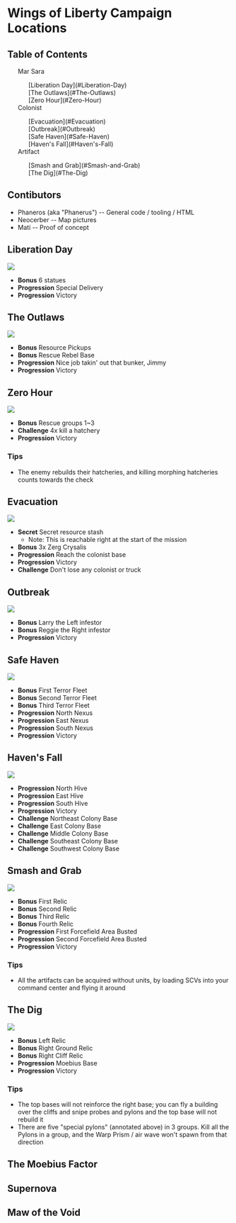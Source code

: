 # Wings of Liberty Campaign Locations
<div id="toc">
<h2>Table of Contents</h2>
<ol>
<li>Mar Sara</li><ol>
  <li>[Liberation Day](#Liberation-Day)</li>
  <li>[The Outlaws](#The-Outlaws)</li>
  <li>[Zero Hour](#Zero-Hour)</li>
</ol><li>Colonist</li><ol>
  <li>[Evacuation](#Evacuation)</li>
  <li>[Outbreak](#Outbreak)</li>
  <li>[Safe Haven](#Safe-Haven)</li>
  <li>[Haven's Fall](#Haven's-Fall)</li>
</ol><li>Artifact</li><ol>
   <li>[Smash and Grab](#Smash-and-Grab)</li>
   <li>[The Dig](#The-Dig)</li>
</ol></ol>
</div>

## Contibutors
* Phaneros (aka "Phanerus") -- General code / tooling / HTML
* Neocerber -- Map pictures
* Mati -- Proof of concept

## Liberation Day
<img src="images/liberation_day.svg" style="background-image: url(images/raw/liberation_day.png?raw=true); background-size: 100% auto"/>

* **Bonus** 6 statues
* **Progression** Special Delivery
* **Progression** Victory

## The Outlaws
<img src="images/the_outlaws.svg" style="background-image: url(images/raw/the_outlaws.png?raw=true); background-size: 100% auto"/>

* **Bonus** Resource Pickups
* **Bonus** Rescue Rebel Base
* **Progression** Nice job takin' out that bunker, Jimmy
* **Progression** Victory

## Zero Hour
<img src="images/zero_hour.svg" style="background-image: url(images/raw/zero_hour.png?raw=true); background-size: 100% auto"/>

* **Bonus** Rescue groups 1~3
* **Challenge** 4x kill a hatchery
* **Progression** Victory

### Tips
* The enemy rebuilds their hatcheries, and killing morphing hatcheries counts towards the check

## Evacuation
<img src="images/evacuation.svg" style="background-image: url(images/raw/evacuation.png?raw=true); background-size: 100% auto">

* **Secret** Secret resource stash 
  * Note: This is reachable right at the start of the mission
* **Bonus** 3x Zerg Crysalis
* **Progression** Reach the colonist base
* **Progression** Victory
* **Challenge** Don't lose any colonist or truck

## Outbreak
<img src="images/outbreak.svg" style="background-image: url(images/raw/outbreak.png?raw=true); background-size: 100% auto">

* **Bonus** Larry the Left infestor
* **Bonus** Reggie the Right infestor
* **Progression** Victory

## Safe Haven
<img src="images/safe_haven.svg" style="background-image: url(images/raw/safe_haven.png?raw=true); background-size: 100% auto">

* **Bonus** First Terror Fleet
* **Bonus** Second Terror Fleet
* **Bonus** Third Terror Fleet
* **Progression** North Nexus
* **Progression** East Nexus
* **Progression** South Nexus
* **Progression** Victory

## Haven's Fall
<img src="images/havens_fall.svg" style="background-image: url(images/raw/havens_fall.png?raw=true); background-size: 100% auto">

* **Progression** North Hive
* **Progression** East Hive
* **Progression** South Hive
* **Progression** Victory
* **Challenge** Northeast Colony Base
* **Challenge** East Colony Base
* **Challenge** Middle Colony Base
* **Challenge** Southeast Colony Base
* **Challenge** Southwest Colony Base

## Smash and Grab
<img src="images/smash_and_grab.svg" style="background-image: url(images/raw/smash_and_grab.png?raw=true); background-size: 100% auto">

* **Bonus** First Relic
* **Bonus** Second Relic
* **Bonus** Third Relic
* **Bonus** Fourth Relic
* **Progression** First Forcefield Area Busted
* **Progression** Second Forcefield Area Busted
* **Progression** Victory

### Tips
* All the artifacts can be acquired without units, by loading SCVs into your command center and flying it around

## The Dig
<img src="images/the_dig.svg" style="background-image: url(images/raw/the_dig.png?raw=true); background-size: 100% auto">

* **Bonus** Left Relic
* **Bonus** Right Ground Relic
* **Bonus** Right Cliff Relic
* **Progression** Moebius Base
* **Progression** Victory

### Tips
* The top bases will not reinforce the right base; you can fly a building over the cliffs and snipe probes and pylons and the top base will not rebuild it
* There are five "special pylons" (annotated above) in 3 groups. Kill all the Pylons in a group, and the Warp Prism / air wave won't spawn from that direction

## The Moebius Factor

## Supernova

## Maw of the Void
